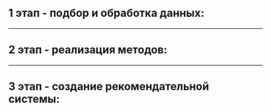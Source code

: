 ## 1 этап - подбор и обработка данных:

---
## 2 этап - реализация методов:

---
## 3 этап - создание рекомендательной системы:
